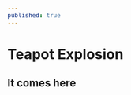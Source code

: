 ```yaml
---
published: true
---
```

# Teapot Explosion

<style> .highlight-left {margin-left: 0} canvas { position: relative; top: 0;} </style>

<div id='canvas-holder' style="position: relative; width: inherit;">
  <div id="dat-gui-holder" style="position: absolute; top: 0em; right: 0em; z-index: 1;"></div>
</div>

<script src="/public/js/three.min.js"></script> 

<script src="/public/js/dat.gui.min.js"></script> 

## It comes here

<script src="/public/js/OBJLoader.js"></script> 

<script src="/public/js/SubdivisionModifier.js"></script> 

<script type="x-shader/x-vertex" id="vertexshader"> 
attribute float distance; 
attribute vec3 surfaceNormal; 
uniform float amplitude; 
varying vec3 vNormal; 

void main() 
{ vNormal = normal; 
vec3 newPosition = position + surfaceNormal * vec3(distance * amplitude); 
gl_Position = projectionMatrix * modelViewMatrix * vec4(newPosition,1.0); 
} </script> 

<script type="x-shader/x-fragment" id="fragmentshader"> 
varying vec3 vNormal; 
void main() { 
vec3 light = vec3(0.7, 0.5, 1.0); 
light = normalize(light); 
float dProd = max(0.0, dot(vNormal, light)); 
gl_FragColor = vec4(dProd, // R dProd, // G dProd, // B 1.0); // A } </script> 

<script src="/public/js/teapot.js"></script>

<script>var gui = new dat.GUI( { autoPlace: false } );
// Definition of GUI elements goes here
document.getElementById('dat-gui-holder').appendChild(gui.domElement);
var canvasHolder = document.getElementById('canvas-holder');
// Apply your desired aspect ratio
var width = canvasHolder.clientWidth;
var height = width * 0.8;
canvasHolder.clientHeight = height;
renderer = new THREE.WebGLRenderer();
renderer.setSize( width, height );
canvasHolder.appendChild( renderer.domElement );
</script>


